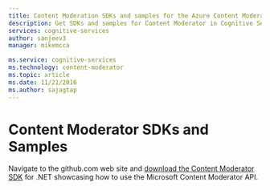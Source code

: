 ```yaml
---
title: Content Moderation SDKs and samples for the Azure Content Moderator | Microsoft Docs
description: Get SDKs and samples for Content Moderator in Cognitive Services.
services: cognitive-services
author: sanjeev3
manager: mikemcca

ms.service: cognitive-services
ms.technology: content-moderator
ms.topic: article
ms.date: 11/21/2016
ms.author: sajagtap
---
```


# Content Moderator SDKs and Samples #

Navigate to the github.com web site and [download the Content Moderator SDK](https://github.com/MicrosoftContentModerator/Microsoft.CognitiveServices.ContentModerator-Windows/ "Content Moderator SDK") for .NET showcasing how to use the Microsoft Content Moderator API.
